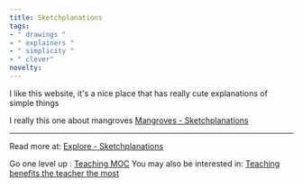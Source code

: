 ```yaml
---
title: Sketchplanations
tags:
- " drawings "
- " explainers "
- " simplicity "
- " clever"
novelty:
---
```


I like this website, it's a nice place that has really cute explanations of simple things

I really this one about mangroves
[Mangroves - Sketchplanations](https://sketchplanations.com/mangroves)

----

Read more at: [Explore - Sketchplanations](https://sketchplanations.com/explore)

Go one level up : [Teaching MOC](Maps/Teaching%20MOC.md)
You may also be interested in: [Teaching benefits the teacher the most](Teaching%20benefits%20the%20teacher%20the%20most.md)